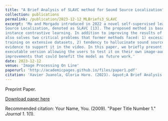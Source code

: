 ```yaml
---
title: "A Brief Analysis of SLAVC method for Sound Source Localization"
collection: publications
permalink: /publication/2023-12-12_MLBriefs3_SLAVC
excerpt: 'Mo and Morgado introduced in 2022 a novel self-supervised learning approach for Visual Sound
Source Localization, denoted as SLAVC [13]. The proposed method is based on multiple-
instance contrastive learning. In addition to improving the results of previous methods, it
also solves two critical problems that former methods faced: 1) excessive overfitting despite
training on extensive datasets, 2) tendency to hallucinate sound sources even when no visual
evidence to support it in the video. In this paper, we briefly present the method, offer an online
executable version allowing the users to test it on their own image-audio pairs and propose some
improvements that could benefit the model as future work.'
date: 2023-12-12
venue: 'Image Processing On Line'
paperurl: 'http://academicpages.github.io/files/paper1.pdf'
citation: 'Xavier Juanola, Gloria Haro. (2023). &quot;A Brief Analysis of SLAVC method for Sound Source Localization.&quot; <i>Image Processing On Line/i>'
---
```


Preprint Paper.

[Download paper here](http://academicpages.github.io/files/paper1.pdf)

Recommended citation: Your Name, You. (2009). "Paper Title Number 1." <i>Journal 1</i>. 1(1).
